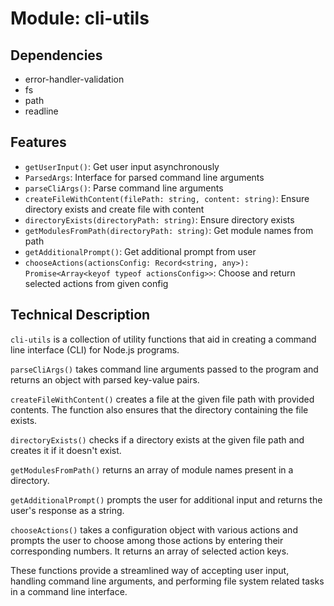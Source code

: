# Module: cli-utils

## Dependencies
- error-handler-validation
- fs
- path
- readline

## Features
- `getUserInput()`: Get user input asynchronously
- `ParsedArgs`: Interface for parsed command line arguments
- `parseCliArgs()`: Parse command line arguments
- `createFileWithContent(filePath: string, content: string)`: Ensure directory exists and create file with content
- `directoryExists(directoryPath: string)`: Ensure directory exists
- `getModulesFromPath(directoryPath: string)`: Get module names from path
- `getAdditionalPrompt()`: Get additional prompt from user
- `chooseActions(actionsConfig: Record<string, any>): Promise<Array<keyof typeof actionsConfig>>`: Choose and return selected actions from given config

## Technical Description
`cli-utils` is a collection of utility functions that aid in creating a command line interface (CLI) for Node.js programs. 

`parseCliArgs()` takes command line arguments passed to the program and returns an object with parsed key-value pairs. 

`createFileWithContent()` creates a file at the given file path with provided contents. The function also ensures that the directory containing the file exists. 

`directoryExists()` checks if a directory exists at the given file path and creates it if it doesn't exist.

`getModulesFromPath()` returns an array of module names present in a directory.

`getAdditionalPrompt()` prompts the user for additional input and returns the user's response as a string.

`chooseActions()` takes a configuration object with various actions and prompts the user to choose among those actions by entering their corresponding numbers. It returns an array of selected action keys.

These functions provide a streamlined way of accepting user input, handling command line arguments, and performing file system related tasks in a command line interface.